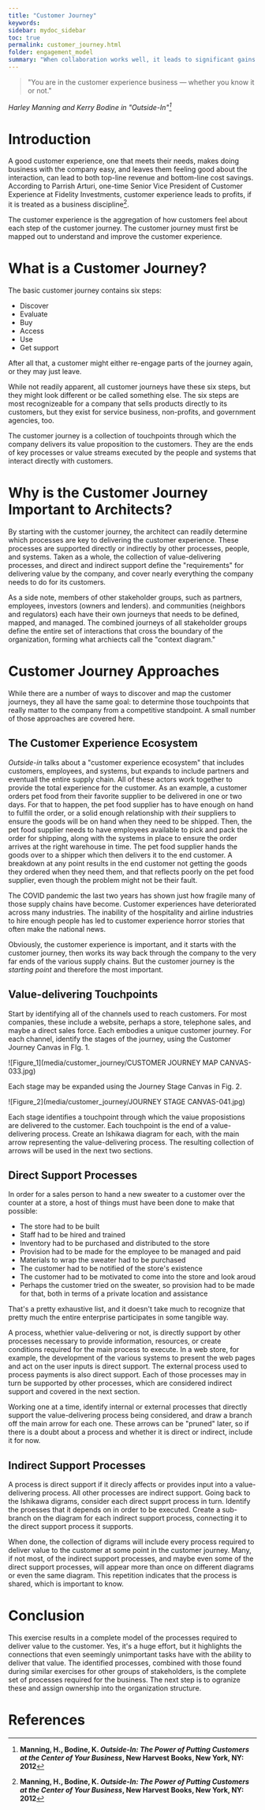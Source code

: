 ```yaml
---
title: "Customer Journey"
keywords: 
sidebar: mydoc_sidebar
toc: true
permalink: customer_journey.html
folder: engagement_model
summary: "When collaboration works well, it leads to significant gains in productivity and provides vital access to skills, experience and knowledge."
---
```


> "You are in the customer experience business &mdash; whether you know it or not."

*Harley Manning and Kerry Bodine in "Outside-In"[^1]*

# Introduction

A good customer experience, one that meets their needs, makes doing business with the company easy, and leaves them feeling good about the interaction, can lead to both top-line revenue and bottom-line cost savings. According to Parrish Arturi, one-time Senior Vice President of Customer Experience at Fidelity Investments, customer experience leads to profits, if it is treated as a business discipline[^1].

The customer experience is the aggregation of how customers feel about each step of the customer journey. The customer journey must first be mapped out to understand and improve the customer experience.

# What is a Customer Journey?

The basic customer journey contains six steps:

- Discover
- Evaluate
- Buy
- Access
- Use
- Get support

After all that, a customer might either re-engage parts of the journey again, or they may just leave.

While not readily apparent, all customer journeys have these six steps, but they might look different or be called something else. The six steps are most recognizeable for a company that sells products directly to its customers, but they exist for service business, non-profits, and government agencies, too.

The customer journey is a collection of touchpoints through which the company delivers its value proposition to the customers. They are the ends of key processes or value streams executed by the people and systems that interact directly with customers.

# Why is the Customer Journey Important to Architects?

By starting with the customer journey, the architect can readily determine which processes are key to delivering the customer experience. These processes are supported directly or indirectly by other processes, people, and systems. Taken as a whole, the collection of value-delivering processes, and direct and indirect support define the "requirements" for delivering value by the company, and cover nearly everything the company needs to do for its customers. 

As a side note, members of other stakeholder groups, such as partners, employees, investors (owners and lenders). and communities (neighbors and regulators) each have their own journeys that needs to be defined, mapped, and managed. The combined journeys of all stakeholder groups define the entire set of interactions that cross the boundary of the organization, forming what archiects call the "context diagram."

# Customer Journey Approaches

While there are a number of ways to discover and map the customer journeys, they all have the same goal: to determine those touchpoints that really matter to the company from a competitive standpoint. A small number of those approaches are covered here.

## The Customer Experience Ecosystem

*Outside-in* talks about a "customer experience ecosystem" that includes customers, employees, and systems, but expands to include partners and eventuall the entire supply chain. All of these actors work together to provide the total experience for the customer. As an example, a customer orders pet food from their favorite supplier to be delivered in one or two days. For that to happen, the pet food supplier has to have enough on hand to fulfill the order, or a solid enough relationship with *their* suppliers to ensure the goods will be on hand when they need to be shipped. Then, the pet food supplier needs to have employees available to pick and pack the order for shipping, along with the systems in place to ensure the order arrives at the right warehouse in time. The pet food supplier hands the goods over to a shipper which then delivers it to the end customer. A breakdown at any point results in the end customer not getting the goods they ordered when they need them, and that reflects poorly on the pet food supplier, even though the problem might not be their fault. 

The COVID pandemic the last two years has shown just how fragile many of those supply chains have become. Customer experiences have deteriorated across many industries. The inability of the hospitality and airline industries to hire enough people has led to customer experience horror stories that often make the national news.

Obviously, the customer experience is important, and it starts with the customer journey, then works its way back through the company to the very far ends of the various supply chains. But the customer journey is the *starting point* and therefore the most important.

## Value-delivering Touchpoints

Start by identifying all of the channels used to reach customers. For most companies, these include a website, perhaps a store, telephone sales, and maybe a direct sales force. Each embodies a unique customer journey. For each channel, identify the stages of the journey, using the Customer Journey Canvas in FIg. 1.

![Figure_1](media/customer_journey/CUSTOMER JOURNEY MAP CANVAS-033.jpg)

Each stage may be expanded using the Journey Stage Canvas in Fig. 2.

![Figure_2](media/customer_journey/JOURNEY STAGE CANVAS-041.jpg)

Each stage identifies a touchpoint through which the vaiue proposistions are delivered to the customer. Each touchpoint is the end of a value-delivering process. Create an Ishikawa diagram for each, with the main arrow representing the value-delivering process. The resulting collection of arrows will be used in the next two sections.

## Direct Support Processes

In order for a sales person to hand a new sweater to a customer over the counter at a store, a host of things must have been done to make that possible:

- The store had to be built
- Staff had to be hired and trained
- Inventory had to be purchased and distributed to the store
- Provision had to be made for the employee to be managed and paid
- Materials to wrap the sweater had to be purchased
- The customer had to be notified of the store's existence
- The customer had to be motivated to come into the store and look aroud
- Perhaps the customer tried on the sweater, so provision had to be made for that, both in terms of a private location and assistance

That's a pretty exhaustive list, and it doesn't take much to recognize that pretty much the entire enterprise participates in some tangible way.

A process, whethier value-delivering or not, is directly support by other processes necessary to provide information, resources, or create conditions required for the main process to execute. In a web store, for example, the development of the various systems to present the web pages and act on the user inputs is direct support. The external process used to process payments is also direct support. Each of those processes may in turn be supported by other processes, which are considered indirect support and covered in the next section.

Working one at a time, identify internal or external processes that directly support the value-delivering process being considered, and draw a branch off the main arrow for each one. These arrows can be "pruned" later, so if there is a doubt about a process and whether it is direct or indirect, include it for now.

## Indirect Support Processes

A process is direct support if it direcly affects or provides input into a value-delivering process. All other processes are indirect support. Going back to the Ishikawa digrams, consider each direct supprt process in turn. Identify the proesses that it depends on in order to be executed. Create a sub-branch on the diagram for each indirect support process, connecting it to the direct support process it supports. 

When done, the collection of digrams will include every process required to deliver value to the customer at some point in the customer journey. Many, if not most, of the indirect support processes, and maybe even some of the direct support processes, will appear more than once on different diagrams or even the same diagram. This repetition indicates that the process is shared, which is important to know.

# Conclusion

This exercise results in a complete model of the processes required to deliver value to the customer. Yes, it's a huge effort, but it highlights the connections that even seemingly unimportant tasks have with the ability to deliver that value. The identified processes, combined with those found during similar exercises for other groups of stakeholders, is the complete set of processes required for the business. The next step is to ogranize these and assign ownership into the organization structure. 

# References

[^1]: **Manning, H., Bodine, K. *Outside-In: The Power of Putting Customers at the Center of Your Business*, New Harvest Books, New York, NY: 2012** 